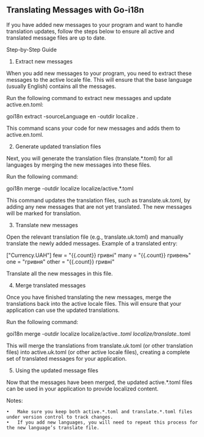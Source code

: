 ## Translating Messages with Go-i18n

If you have added new messages to your program and want to handle translation updates, follow the steps below to ensure all active and translated message files are up to date.

Step-by-Step Guide

1. Extract new messages

When you add new messages to your program, you need to extract these messages to the active locale file. This will ensure that the base language (usually English) contains all the messages.

Run the following command to extract new messages and update active.en.toml:

goi18n extract -sourceLanguage en -outdir localize .

This command scans your code for new messages and adds them to active.en.toml.

2. Generate updated translation files

Next, you will generate the translation files (translate.*.toml) for all languages by merging the new messages into these files.

Run the following command:

goi18n merge -outdir localize localize/active.*.toml

This command updates the translation files, such as translate.uk.toml, by adding any new messages that are not yet translated. The new messages will be marked for translation.

3. Translate new messages

Open the relevant translation file (e.g., translate.uk.toml) and manually translate the newly added messages. Example of a translated entry:

["Currency.UAH"]
few = "{{.count}} гривні"
many = "{{.count}} гривень"
one = "гривня"
other = "{{.count}} гривні"

Translate all the new messages in this file.

4. Merge translated messages

Once you have finished translating the new messages, merge the translations back into the active locale files. This will ensure that your application can use the updated translations.

Run the following command:

goi18n merge -outdir localize localize/active.*.toml localize/translate.*.toml

This will merge the translations from translate.uk.toml (or other translation files) into active.uk.toml (or other active locale files), creating a complete set of translated messages for your application.

5. Using the updated message files

Now that the messages have been merged, the updated active.*.toml files can be used in your application to provide localized content.

Notes:

	•	Make sure you keep both active.*.toml and translate.*.toml files under version control to track changes.
	•	If you add new languages, you will need to repeat this process for the new language’s translate file.
